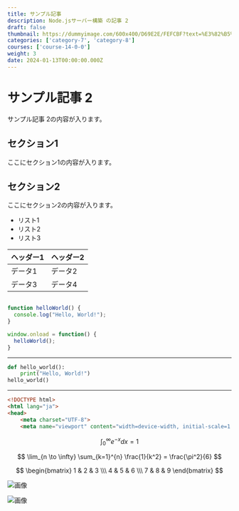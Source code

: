 ```yaml
---
title: サンプル記事
description: Node.jsサーバー構築 の記事 2
draft: false
thumbnail: https://dummyimage.com/600x400/D69E2E/FEFCBF?text=%E3%82%B5%E3%83%B3%E3%83%97%E3%83%AB%E8%A8%98%E4%BA%8B
categories: ['category-7', 'category-8']
courses: ['course-14-0-0']
weight: 3
date: 2024-01-13T00:00:00.000Z
---
```


# サンプル記事 2

サンプル記事 2の内容が入ります。

## セクション1
ここにセクション1の内容が入ります。

## セクション2
ここにセクション2の内容が入ります。

- リスト1
- リスト2
- リスト3

| ヘッダー1 | ヘッダー2 |
| --------- | --------- |
| データ1   | データ2   |
| データ3   | データ4   |

```javascript

function helloWorld() {
  console.log("Hello, World!");
}

window.onload = function() {
  helloWorld();
}

```

---

```python
def hello_world():
    print("Hello, World!")
hello_world()
```

---

```html
<!DOCTYPE html>
<html lang="ja">
<head>
    <meta charset="UTF-8">
    <meta name="viewport" content="width=device-width, initial-scale=1.0">
```

$$
\int_{0}^{\infty} e^{-x} dx = 1
$$

$$
\lim_{n \to \infty} \sum_{k=1}^{n} \frac{1}{k^2} = \frac{\pi^2}{6}
$$

$$
\begin{bmatrix}
1 & 2 & 3 \\\
4 & 5 & 6 \\\
7 & 8 & 9
\end{bmatrix}
$$

![画像](https://dummyimage.com/320x180/2D3748/F5F7FA?text=%E3%82%B5%E3%83%B3%E3%83%97%E3%83%AB%E8%A8%98%E4%BA%8B+2)

![画像](https://dummyimage.com/640x360/1A202C/EDF2F7?text=%E3%82%B5%E3%83%B3%E3%83%97%E3%83%AB%E8%A8%98%E4%BA%8B+2)